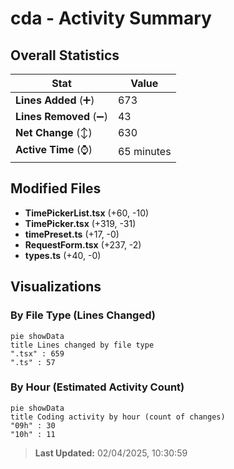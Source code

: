 # cda - Activity Summary 

## Overall Statistics

| Stat                   | Value                                                             |
| ---------------------- | ----------------------------------------------------------------- |
| **Lines Added** (➕)   | 673                                          |
| **Lines Removed** (➖) | 43                                        |
| **Net Change** (↕)    | 630                |
| **Active Time** (⌚)   | 65 minutes |


## Modified Files
- **TimePickerList.tsx** (+60, -10)
- **TimePicker.tsx** (+319, -31)
- **timePreset.ts** (+17, -0)
- **RequestForm.tsx** (+237, -2)
- **types.ts** (+40, -0)

## Visualizations

### By File Type (Lines Changed)

```mermaid
pie showData
title Lines changed by file type
".tsx" : 659
".ts" : 57
```

### By Hour (Estimated Activity Count)

```mermaid
pie showData
title Coding activity by hour (count of changes)
"09h" : 30
"10h" : 11
```


> **Last Updated:** 02/04/2025, 10:30:59